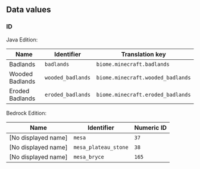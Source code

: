 ## Data values
### ID
Java Edition:

| Name            | Identifier        | Translation key                   |
|-----------------|-------------------|-----------------------------------|
| Badlands        | `badlands`        | `biome.minecraft.badlands`        |
| Wooded Badlands | `wooded_badlands` | `biome.minecraft.wooded_badlands` |
| Eroded Badlands | `eroded_badlands` | `biome.minecraft.eroded_badlands` |

Bedrock Edition:

| Name                | Identifier           | Numeric ID |
|---------------------|----------------------|------------|
| [No displayed name] | `mesa`               | `37`       |
| [No displayed name] | `mesa_plateau_stone` | `38`       |
| [No displayed name] | `mesa_bryce`         | `165`      |


